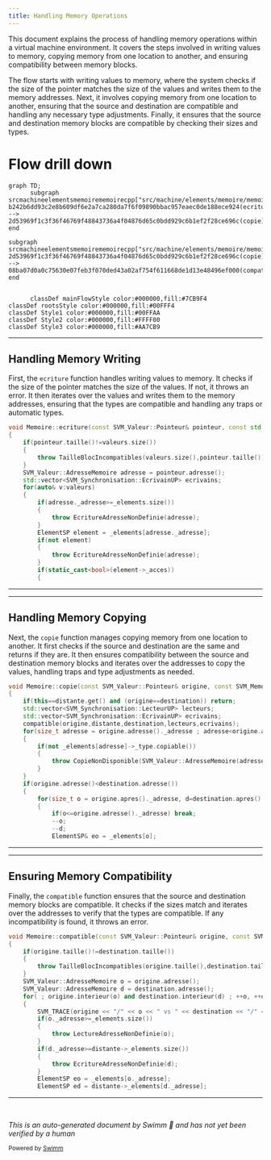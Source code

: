 ```yaml
---
title: Handling Memory Operations
---
```

This document explains the process of handling memory operations within a virtual machine environment. It covers the steps involved in writing values to memory, copying memory from one location to another, and ensuring compatibility between memory blocks.

The flow starts with writing values to memory, where the system checks if the size of the pointer matches the size of the values and writes them to the memory addresses. Next, it involves copying memory from one location to another, ensuring that the source and destination are compatible and handling any necessary type adjustments. Finally, it ensures that the source and destination memory blocks are compatible by checking their sizes and types.

# Flow drill down

```mermaid
graph TD;
      subgraph srcmachineelementsmemoirememoirecpp["src/machine/elements/memoire/memoire.cpp"]
b242b6dd93c2e8b609df6e2a7ca280da7f6f09890bbac957eaec0de188ece924(ecriture) --> 2d53969f1c3f36f46769f48843736a4f04876d65c0bdd929c6b1ef2f28ce696c(copie)
end

subgraph srcmachineelementsmemoirememoirecpp["src/machine/elements/memoire/memoire.cpp"]
2d53969f1c3f36f46769f48843736a4f04876d65c0bdd929c6b1ef2f28ce696c(copie) --> 08ba07d0a0c75630e07feb3f070ded43a02af754f611668de1d13e48496ef000(compatible)
end


      classDef mainFlowStyle color:#000000,fill:#7CB9F4
classDef rootsStyle color:#000000,fill:#00FFF4
classDef Style1 color:#000000,fill:#00FFAA
classDef Style2 color:#000000,fill:#FFFF00
classDef Style3 color:#000000,fill:#AA7CB9
```

<SwmSnippet path="/src/machine/elements/memoire/memoire.cpp" line="578">

---

## Handling Memory Writing

First, the <SwmToken path="src/machine/elements/memoire/memoire.cpp" pos="578:4:4" line-data="void Memoire::ecriture(const SVM_Valeur::Pointeur&amp; pointeur, const std::vector&lt;ValeurSP&gt;&amp; valeurs)">`ecriture`</SwmToken> function handles writing values to memory. It checks if the size of the pointer matches the size of the values. If not, it throws an error. It then iterates over the values and writes them to the memory addresses, ensuring that the types are compatible and handling any traps or automatic types.

```c++
void Memoire::ecriture(const SVM_Valeur::Pointeur& pointeur, const std::vector<ValeurSP>& valeurs)
{
	if(pointeur.taille()!=valeurs.size())
	{
		throw TailleBlocIncompatibles(valeurs.size(),pointeur.taille());
	}
	SVM_Valeur::AdresseMemoire adresse = pointeur.adresse();
	std::vector<SVM_Synchronisation::EcrivainUP> ecrivains;
	for(auto& v:valeurs)
	{
		if(adresse._adresse>=_elements.size())
		{
			throw EcritureAdresseNonDefinie(adresse);
		}
		ElementSP element = _elements[adresse._adresse];
		if(not element)
		{
			throw EcritureAdresseNonDefinie(adresse);
		}
		if(static_cast<bool>(element->_acces))
		{
```

---

</SwmSnippet>

<SwmSnippet path="/src/machine/elements/memoire/memoire.cpp" line="935">

---

## Handling Memory Copying

Next, the <SwmToken path="src/machine/elements/memoire/memoire.cpp" pos="935:4:4" line-data="void Memoire::copie(const SVM_Valeur::Pointeur&amp; origine, const SVM_Memoire::MemoireSP&amp; distante, const SVM_Valeur::Pointeur&amp; destination)">`copie`</SwmToken> function manages copying memory from one location to another. It first checks if the source and destination are the same and returns if they are. It then ensures compatibility between the source and destination memory blocks and iterates over the addresses to copy the values, handling traps and type adjustments as needed.

```c++
void Memoire::copie(const SVM_Valeur::Pointeur& origine, const SVM_Memoire::MemoireSP& distante, const SVM_Valeur::Pointeur& destination)
{
	if(this==distante.get() and (origine==destination)) return;
	std::vector<SVM_Synchronisation::LecteurUP> lecteurs;
	std::vector<SVM_Synchronisation::EcrivainUP> ecrivains;
	compatible(origine,distante,destination,lecteurs,ecrivains);
	for(size_t adresse = origine.adresse()._adresse ; adresse<origine.apres()._adresse ; ++adresse)
	{
		if(not _elements[adresse]->_type.copiable())
		{
			throw CopieNonDisponible(SVM_Valeur::AdresseMemoire(adresse),_elements[adresse]->_type);
		}
	}
	if(origine.adresse()<destination.adresse())
	{
		for(size_t o = origine.apres()._adresse, d=destination.apres()._adresse ; ; )
		{
			if(o<=origine.adresse()._adresse) break;
			--o;
			--d;
			ElementSP& eo = _elements[o];
```

---

</SwmSnippet>

<SwmSnippet path="/src/machine/elements/memoire/memoire.cpp" line="886">

---

## Ensuring Memory Compatibility

Finally, the <SwmToken path="src/machine/elements/memoire/memoire.cpp" pos="886:4:4" line-data="void Memoire::compatible(const SVM_Valeur::Pointeur&amp; origine, const SVM_Memoire::MemoireSP&amp; distante, const SVM_Valeur::Pointeur&amp; destination, std::vector&lt;SVM_Synchronisation::LecteurUP&gt;&amp; lecteurs, std::vector&lt;SVM_Synchronisation::EcrivainUP&gt;&amp; ecrivains) const">`compatible`</SwmToken> function ensures that the source and destination memory blocks are compatible. It checks if the sizes match and iterates over the addresses to verify that the types are compatible. If any incompatibility is found, it throws an error.

```c++
void Memoire::compatible(const SVM_Valeur::Pointeur& origine, const SVM_Memoire::MemoireSP& distante, const SVM_Valeur::Pointeur& destination, std::vector<SVM_Synchronisation::LecteurUP>& lecteurs, std::vector<SVM_Synchronisation::EcrivainUP>& ecrivains) const
{
	if(origine.taille()!=destination.taille())
	{
		throw TailleBlocIncompatibles(origine.taille(),destination.taille());
	}
	SVM_Valeur::AdresseMemoire o = origine.adresse();
	SVM_Valeur::AdresseMemoire d = destination.adresse();
	for( ; origine.interieur(o) and destination.interieur(d) ; ++o, ++d)
	{
		SVM_TRACE(origine << "/" << o << " vs " << destination << "/" << d);
		if(o._adresse>=_elements.size())
		{
			throw LectureAdresseNonDefinie(o);
		}
		if(d._adresse>=distante->_elements.size())
		{
			throw EcritureAdresseNonDefinie(d);
		}
		ElementSP eo = _elements[o._adresse];
		ElementSP ed = distante->_elements[d._adresse];
```

---

</SwmSnippet>

&nbsp;

*This is an auto-generated document by Swimm 🌊 and has not yet been verified by a human*

<SwmMeta version="3.0.0" repo-id="Z2l0aHViJTNBJTNBc3ZtLTIuNy4yMDI0MTEwNyUzQSUzQVN3aW1tLURlbW8=" repo-name="svm-2.7.20241107"><sup>Powered by [Swimm](/)</sup></SwmMeta>
